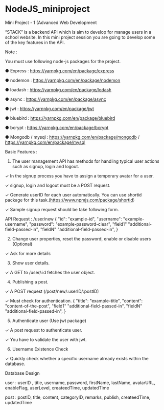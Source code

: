 # NodeJS_miniproject
Mini Project - 1 (Advanced Web Development

“STACK” is a backend API which is aim to develop for manage users in a school website. In this
mini project session you are going to develop some of the key features in the API.

Note :

You must use following node-js packages for the project.

● Express : https://yarnpkg.com/en/package/express

● nodemon : https://yarnpkg.com/en/package/nodemon

● loadash : https://yarnpkg.com/en/package/lodash

● async : https://yarnpkg.com/en/package/async

● jwt : https://yarnpkg.com/en/package/jwt

● bluebird : https://yarnpkg.com/en/package/bluebird

● bcrypt : https://yarnpkg.com/en/package/bcrypt

● Mongodb / mysql : https://yarnpkg.com/en/package/mongodb /
https://yarnpkg.com/en/package/mysql


Basic Features :


1. The user management API has methods for handling typical user actions such as
signup, login and logout.

✓ In the signup process you have to assign a temporary avatar for a user.

✓ signup, login and logout must be a POST request.

✓ Generate userID for each user automatically. You can use shortid package
for this task.(https://www.npmjs.com/package/shortid)

✓ Sample signup request should be take following form.

API Request : /user/new
{
"id": "example-id",
"username": "example-username",
"password": "example-password-clear",
"field1" "additional-field-passed-in",
"fieldN" "additional-field-passed-in",
}


2. Change user properties, reset the password, enable or disable users (Optional)

✓ Ask for more details


3. Show user details.

✓ A GET to /user/:id fetches the user object.


4. Publishing a post.

✓ A POST request (/post/new/:userID/:postID)

✓ Must check for authentication.
{
"title": "example-title",
"content": "content-of-the-post",
"field1" "additional-field-passed-in",
"fieldN" "additional-field-passed-in",
}


5. Authenticate user (Use jwt package)

✓ A post request to authenticate user.

✓ You have to validate the user with jwt.


6. Username Existence Check

✓ Quickly check whether a specific username already exists within the
database.

Database Design

user :
userID , title, username, password, firstName, lastName, avatarURL, enableFlag, userLevel,
createedTime, updatedTime

post :
postID, title, content, categoryID, remarks, publish, createedTime, updatedTime
